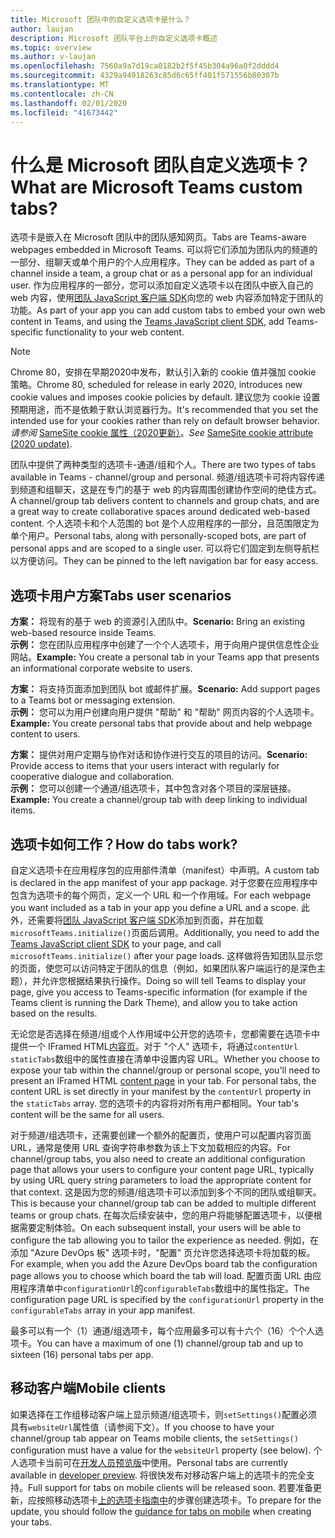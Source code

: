```yaml
---
title: Microsoft 团队中的自定义选项卡是什么？
author: laujan
description: Microsoft 团队平台上的自定义选项卡概述
ms.topic: overview
ms.author: v-laujan
ms.openlocfilehash: 7560a9a7d19ca0182b2f5f45b304a96a0f2dddd4
ms.sourcegitcommit: 4329a94918263c85d6c65ff401f571556b80307b
ms.translationtype: MT
ms.contentlocale: zh-CN
ms.lasthandoff: 02/01/2020
ms.locfileid: "41673442"
---
```

# <a name="what-are-microsoft-teams-custom-tabs"></a><span data-ttu-id="8d5ef-103">什么是 Microsoft 团队自定义选项卡？</span><span class="sxs-lookup"><span data-stu-id="8d5ef-103">What are Microsoft Teams custom tabs?</span></span>

<span data-ttu-id="8d5ef-104">选项卡是嵌入在 Microsoft 团队中的团队感知网页。</span><span class="sxs-lookup"><span data-stu-id="8d5ef-104">Tabs are Teams-aware webpages embedded in Microsoft Teams.</span></span> <span data-ttu-id="8d5ef-105">可以将它们添加为团队内的频道的一部分、组聊天或单个用户的个人应用程序。</span><span class="sxs-lookup"><span data-stu-id="8d5ef-105">They can be added as part of a channel inside a team, a group chat or as a personal app for an individual user.</span></span> <span data-ttu-id="8d5ef-106">作为应用程序的一部分，您可以添加自定义选项卡以在团队中嵌入自己的 web 内容，使用[团队 JavaScript 客户端 SDK](/javascript/api/overview/msteams-client)向您的 web 内容添加特定于团队的功能。</span><span class="sxs-lookup"><span data-stu-id="8d5ef-106">As part of your app you can add custom tabs to embed your own web content in Teams, and using the [Teams JavaScript client SDK](/javascript/api/overview/msteams-client), add Teams-specific functionality to your web content.</span></span>

> [!NOTE]
> <span data-ttu-id="8d5ef-107">Chrome 80，安排在早期2020中发布，默认引入新的 cookie 值并强加 cookie 策略。</span><span class="sxs-lookup"><span data-stu-id="8d5ef-107">Chrome 80, scheduled for release in early 2020, introduces new cookie values and imposes cookie policies by default.</span></span> <span data-ttu-id="8d5ef-108">建议您为 cookie 设置预期用途，而不是依赖于默认浏览器行为。</span><span class="sxs-lookup"><span data-stu-id="8d5ef-108">It's recommended that you set the intended use for your cookies rather than rely on default browser behavior.</span></span> <span data-ttu-id="8d5ef-109">*请参阅* [SameSite cookie 属性（2020更新）](../resources/samesite-cookie-update.md)。</span><span class="sxs-lookup"><span data-stu-id="8d5ef-109">*See* [SameSite cookie attribute (2020 update)](../resources/samesite-cookie-update.md).</span></span>

<span data-ttu-id="8d5ef-110">团队中提供了两种类型的选项卡-通道/组和个人。</span><span class="sxs-lookup"><span data-stu-id="8d5ef-110">There are two types of tabs available in Teams - channel/group and personal.</span></span> <span data-ttu-id="8d5ef-111">频道/组选项卡可将内容传递到频道和组聊天，这是在专门的基于 web 的内容周围创建协作空间的绝佳方式。</span><span class="sxs-lookup"><span data-stu-id="8d5ef-111">A channel/group tab delivers content to channels and group chats, and are a great way to create collaborative spaces around dedicated web-based content.</span></span> <span data-ttu-id="8d5ef-112">个人选项卡和个人范围的 bot 是个人应用程序的一部分，且范围限定为单个用户。</span><span class="sxs-lookup"><span data-stu-id="8d5ef-112">Personal tabs, along with personally-scoped bots, are part of personal apps and are scoped to a single user.</span></span> <span data-ttu-id="8d5ef-113">可以将它们固定到左侧导航栏以方便访问。</span><span class="sxs-lookup"><span data-stu-id="8d5ef-113">They can be pinned to the left navigation bar for easy access.</span></span>

## <a name="tabs-user-scenarios"></a><span data-ttu-id="8d5ef-114">选项卡用户方案</span><span class="sxs-lookup"><span data-stu-id="8d5ef-114">Tabs user scenarios</span></span>

<span data-ttu-id="8d5ef-115">**方案：** 将现有的基于 web 的资源引入团队中。</span><span class="sxs-lookup"><span data-stu-id="8d5ef-115">**Scenario:** Bring an existing web-based resource inside Teams.</span></span> \
<span data-ttu-id="8d5ef-116">**示例：** 您在团队应用程序中创建了一个个人选项卡，用于向用户提供信息性企业网站。</span><span class="sxs-lookup"><span data-stu-id="8d5ef-116">**Example:** You create a personal tab in your Teams app that presents an informational corporate website to users.</span></span>

<span data-ttu-id="8d5ef-117">**方案：** 将支持页面添加到团队 bot 或邮件扩展。</span><span class="sxs-lookup"><span data-stu-id="8d5ef-117">**Scenario:** Add support pages to a Teams bot or messaging extension.</span></span> \
<span data-ttu-id="8d5ef-118">**示例：** 您可以为用户创建向用户提供 "帮助" 和 "帮助" 网页内容的个人选项卡。</span><span class="sxs-lookup"><span data-stu-id="8d5ef-118">**Example:** You create personal tabs that provide about and help webpage content to users.</span></span>

<span data-ttu-id="8d5ef-119">**方案：** 提供对用户定期与协作对话和协作进行交互的项目的访问。</span><span class="sxs-lookup"><span data-stu-id="8d5ef-119">**Scenario:** Provide access to items that your users interact with regularly for cooperative dialogue and collaboration.</span></span> \
<span data-ttu-id="8d5ef-120">**示例：** 您可以创建一个通道/组选项卡，其中包含对各个项目的深层链接。</span><span class="sxs-lookup"><span data-stu-id="8d5ef-120">**Example:** You create a channel/group tab with deep linking to individual items.</span></span>

## <a name="how-do-tabs-work"></a><span data-ttu-id="8d5ef-121">选项卡如何工作？</span><span class="sxs-lookup"><span data-stu-id="8d5ef-121">How do tabs work?</span></span>

<span data-ttu-id="8d5ef-122">自定义选项卡在应用程序包的应用部件清单（manifest）中声明。</span><span class="sxs-lookup"><span data-stu-id="8d5ef-122">A custom tab is declared in the app manifest of your app package.</span></span> <span data-ttu-id="8d5ef-123">对于您要在应用程序中包含为选项卡的每个网页，定义一个 URL 和一个作用域。</span><span class="sxs-lookup"><span data-stu-id="8d5ef-123">For each webpage you want included as a tab in your app you define a URL and a scope.</span></span> <span data-ttu-id="8d5ef-124">此外，还需要将[团队 JavaScript 客户端 SDK](/javascript/api/overview/msteams-client)添加到页面，并在加载`microsoftTeams.initialize()`页面后调用。</span><span class="sxs-lookup"><span data-stu-id="8d5ef-124">Additionally, you need to add the [Teams JavaScript client SDK](/javascript/api/overview/msteams-client) to your page, and call `microsoftTeams.initialize()` after your page loads.</span></span> <span data-ttu-id="8d5ef-125">这样做将告知团队显示您的页面，使您可以访问特定于团队的信息（例如，如果团队客户端运行的是深色主题），并允许您根据结果执行操作。</span><span class="sxs-lookup"><span data-stu-id="8d5ef-125">Doing so will tell Teams to display your page, give you access to Teams-specific information (for example if the Teams client is running the Dark Theme), and allow you to take action based on the results.</span></span>

<span data-ttu-id="8d5ef-126">无论您是否选择在频道/组或个人作用域中公开您的选项卡，您都需要在选项卡中提供一个 IFramed HTML[内容页](~/tabs/how-to/create-tab-pages/content-page.md)。对于 "个人" 选项卡，将通过`contentUrl` `staticTabs`数组中的属性直接在清单中设置内容 URL。</span><span class="sxs-lookup"><span data-stu-id="8d5ef-126">Whether you choose to expose your tab within the channel/group or personal scope, you'll need to present an IFramed HTML [content page](~/tabs/how-to/create-tab-pages/content-page.md) in your tab. For personal tabs, the content URL is set directly in your manifest by the `contentUrl` property in the `staticTabs` array.</span></span> <span data-ttu-id="8d5ef-127">您的选项卡的内容将对所有用户都相同。</span><span class="sxs-lookup"><span data-stu-id="8d5ef-127">Your tab's content will be the same for all users.</span></span>

<span data-ttu-id="8d5ef-128">对于频道/组选项卡，还需要创建一个额外的配置页，使用户可以配置内容页面 URL，通常是使用 URL 查询字符串参数为该上下文加载相应的内容。</span><span class="sxs-lookup"><span data-stu-id="8d5ef-128">For channel/group tabs, you also need to create an additional configuration page that allows your users to configure your content page URL, typically by using URL query string parameters to load the appropriate content for that context.</span></span> <span data-ttu-id="8d5ef-129">这是因为您的频道/组选项卡可以添加到多个不同的团队或组聊天。</span><span class="sxs-lookup"><span data-stu-id="8d5ef-129">This is because your channel/group tab can be added to multiple different teams or group chats.</span></span> <span data-ttu-id="8d5ef-130">在每次后续安装中，您的用户将能够配置选项卡，以便根据需要定制体验。</span><span class="sxs-lookup"><span data-stu-id="8d5ef-130">On each subsequent install, your users will be able to configure the tab allowing you to tailor the experience as needed.</span></span> <span data-ttu-id="8d5ef-131">例如，在添加 "Azure DevOps 板" 选项卡时，"配置" 页允许您选择选项卡将加载的板。</span><span class="sxs-lookup"><span data-stu-id="8d5ef-131">For example, when you add the Azure DevOps board tab the configuration page allows you to choose which board the tab will load.</span></span> <span data-ttu-id="8d5ef-132">配置页面 URL 由应用程序清单中`configurationUrl`的`configurableTabs`数组中的属性指定。</span><span class="sxs-lookup"><span data-stu-id="8d5ef-132">The configuration page URL is specified by the  `configurationUrl` property in the `configurableTabs` array in your app manifest.</span></span>

<span data-ttu-id="8d5ef-133">最多可以有一个（1）通道/组选项卡，每个应用最多可以有十六个（16）个个人选项卡。</span><span class="sxs-lookup"><span data-stu-id="8d5ef-133">You can have a maximum of one (1) channel/group tab and up to sixteen (16) personal tabs per app.</span></span>

## <a name="mobile-clients"></a><span data-ttu-id="8d5ef-134">移动客户端</span><span class="sxs-lookup"><span data-stu-id="8d5ef-134">Mobile clients</span></span>

<span data-ttu-id="8d5ef-135">如果选择在工作组移动客户端上显示频道/组选项卡，则`setSettings()`配置必须具有`websiteUrl`属性值（请参阅下文）。</span><span class="sxs-lookup"><span data-stu-id="8d5ef-135">If you choose to have your channel/group tab appear on Teams mobile clients, the `setSettings()` configuration must have a value for the `websiteUrl` property (see below).</span></span> <span data-ttu-id="8d5ef-136">个人选项卡当前可在[开发人员预览版](~/resources/dev-preview/developer-preview-intro.md)中使用。</span><span class="sxs-lookup"><span data-stu-id="8d5ef-136">Personal tabs are currently available in [developer preview](~/resources/dev-preview/developer-preview-intro.md).</span></span> <span data-ttu-id="8d5ef-137">将很快发布对移动客户端上的选项卡的完全支持。</span><span class="sxs-lookup"><span data-stu-id="8d5ef-137">Full support for tabs on mobile clients will be released soon.</span></span> <span data-ttu-id="8d5ef-138">若要准备更新，应按照移动选项卡[上的选项卡指南中](~/tabs/design/tabs-mobile.md)的步骤创建选项卡。</span><span class="sxs-lookup"><span data-stu-id="8d5ef-138">To prepare for the update, you should follow the [guidance for tabs on mobile](~/tabs/design/tabs-mobile.md) when creating your tabs.</span></span>

